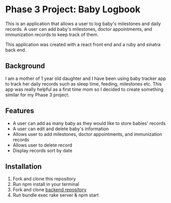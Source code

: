 # Phase 3 Project: Baby Logbook

This is an application that allows a user to log baby's milestones and daily records. A user can add baby's milestones, doctor appointments, and immunization records to keep track of them. 

This application was created with a react front end and a ruby and sinatra back end.

## Background

I am a mother of 1 year old daughter and I have been using baby tracker app to track her daily records such as sleep time, feeding, milestones etc.  This app was really helpful as a first time mom so I decided to create something similar for my Phase 3 project.


## Features

- A user can add as many baby as they would like to store babies' records
- A user can edit and delete baby's information
- Allows user to add milestones, doctor appointments, and immunization records
- Allows user to delete record
- Display records sort by date


## Installation
1. Fork and clone this repository 
2. Run npm install in your terminal
3. Fork and clone [backend repository](https://github.com/anri0806/baby_logbook_backend)
4. Run bundle exec rake server & npm start